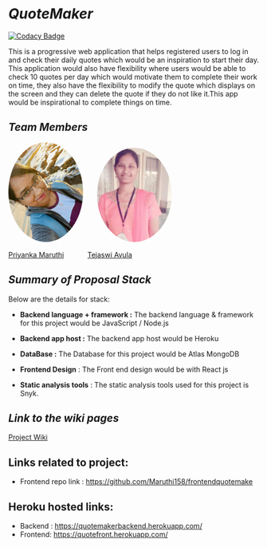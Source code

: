 # _QuoteMaker_

[![Codacy Badge](https://api.codacy.com/project/badge/Grade/9c87bb5653d942679807d592f0cc6192)](https://app.codacy.com/gh/Maruthi158/QuoteMaker?utm_source=github.com&utm_medium=referral&utm_content=Maruthi158/QuoteMaker&utm_campaign=Badge_Grade_Settings)

This is a progressive web application that helps registered users to log in and check their daily quotes which would be an inspiration to start their day. This application would also have flexibility where users would be able to check 10 quotes per day which would motivate them to complete their work on time, they also have the flexibility to modify the quote which displays on the screen and they can delete the quote if they do not like it.This app would be inspirational to complete things on time.

## _Team Members_

 <img src="Priyanka.jpg" alt="drawing" width="150" style="border-radius:50%" />   &nbsp;&nbsp;&nbsp;&nbsp;&nbsp;                     <img src="Tejaswi.jpg" alt="Tejaswi" width="150" style="border-radius:50%"/>

[Priyanka Maruthi](https://github.com/Maruthi158) &nbsp;&nbsp;&nbsp;&nbsp;&nbsp;&nbsp;&nbsp;&nbsp;&nbsp;&nbsp;  [Tejaswi Avula](https://github.com/tejaavula)


## _Summary of Proposal Stack_

Below are the details for stack:

* **Backend language + framework :** The backend language & framework for this project would be JavaScript / Node.js

* **Backend app host :** The backend app host would be Heroku

* **DataBase :** The Database for this project would be Atlas MongoDB

* **Frontend Design** :   The Front end design would be with React js

* **Static analysis tools** : The static analysis tools used for this project is Snyk.

## _Link to the wiki pages_

[Project Wiki](https://github.com/Maruthi158/QuoteMaker/wiki/Group-Organization)

## Links related to project:
* Frontend repo link : https://github.com/Maruthi158/frontendquotemake

## Heroku hosted links:
* Backend : https://quotemakerbackend.herokuapp.com/
* Frontend: https://quotefront.herokuapp.com/
